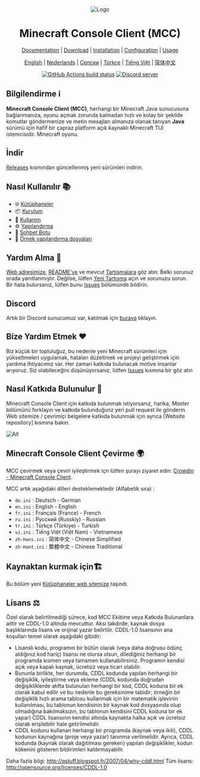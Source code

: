 <div align="center">

<img src="https://i.pics.rs/LLDhE.png" alt="Logo"/>

# Minecraft Console Client (MCC)

[Documentation](https://mccteam.github.io/) | [Download](#download) | [Installation](https://mccteam.github.io/guide/installation.html) | [Configuration](https://mccteam.github.io/guide/configuration.html) | [Usage](https://mccteam.github.io/guide/usage.html)

</div>

<div align="center">

[English](https://github.com/MCCTeam/Minecraft-Console-Client/blob/master/README.md) | [Nederlands](https://github.com/MCCTeam/Minecraft-Console-Client/blob/master/README/README-Dutch.md) | [Српски](https://github.com/MCCTeam/Minecraft-Console-Client/blob/master/README/README-Serbian_Cyrillic.md) | [Türkçe](https://github.com/MCCTeam/Minecraft-Console-Client/blob/master/README/README-Turkish.md) | [Tiếng Việt](https://github.com/MCCTeam/Minecraft-Console-Client/blob/master/README/README-Vietnamese.md) | [简体中文](https://github.com/MCCTeam/Minecraft-Console-Client/blob/master/README/README-Chinese_Simplified.md)

</div>

<div align="center">

[![GitHub Actions build status](https://github.com/MCCTeam/Minecraft-Console-Client/actions/workflows/build-and-release.yml/badge.svg)](https://github.com/MCCTeam/Minecraft-Console-Client/releases/latest) <a href="https://discord.gg/sfBv4TtpC9"><img src="https://img.shields.io/discord/1018553894831403028?color=5865F2&logo=discord&logoColor=white" alt="Discord server" /></a>

</div>

## **Bilgilendirme ℹ️**

**Minecraft Console Client (MCC)**, herhangi bir Minecraft Java sunucusuna bağlanmanıza, oyunu açmak zorunda kalmadan hızlı ve kolay bir şekilde komutlar göndermenize ve metin mesajları almanıza olanak tanıyan **Java** sürümü için hafif bir çapraz platform açık kaynaklı Minecraft TUI istemcisidir. Minecraft oyunu.

## İndir

[Releases](https://github.com/MCCTeam/Minecraft-Console-Client/releases/latest) kısmından güncellenmiş yeni sürümleri indirin.

## Nasıl Kullanılır 📚

-   🌐 [Kütüphaneler](https://mccteam.github.io/)
-   📦 [Kurulum](https://mccteam.github.io/guide/installation.html)
-   📖 [Kullanım](https://mccteam.github.io/guide/usage.html)
-   ⚙️ [Yapılandırma](https://mccteam.github.io/guide/configuration.html)
-   🤖 [Sohbet Botu](https://mccteam.github.io/guide/chat-bots.html)
-   📝 [Örnek yapılandırma dosyaları](MinecraftClient/config/)

## Yardım Alma 🙋

[Web adresimize](https://mccteam.github.io/), [README'ye](https://github.com/MCCTeam/Minecraft-Console-Client/tree/master/MinecraftClient/config#minecraft-console-client-user-manual) ve mevcut [Tartışmalara](https://github.com/MCCTeam/Minecraft-Console-Client/discussions) göz atın: Belki sorunuz orada yanıtlanmıştır. Değilse, lütfen [Yeni Tartışma](https://github.com/MCCTeam/Minecraft-Console-Client/discussions/new) açın ve sorunuzu sorun. Bir hata bulursanız, lütfen bunu [Issues](https://github.com/MCCTeam/Minecraft-Console-Client/issues) bölümünde bildirin.

## Discord

Artık bir Discord sunucumuz var, katılmak için [buraya](https://discord.gg/sfBv4TtpC9) tıklayın.

## Bize Yardım Etmek ❤️

Biz küçük bir topluluğuz, bu nedenle yeni Minecraft sürümleri için yükseltmeleri uygulamak, hataları düzeltmek ve projeyi geliştirmek için yardıma ihtiyacımız var. Her zaman katkıda bulunacak motive insanlar arıyoruz. Siz olabileceğini düşünüyorsanız, lütfen [Issues](https://github.com/MCCTeam/Minecraft-Console-Client/issues?q=is%3Aissue+is%3Aopen+label%3Awaiting-for%3Acontributor) kısmına bir göz atın

## Nasıl Katkıda Bulunulur 📝

Minecraft Console Client için katkıda bulunmak istiyorsanız, harika, _Master_ bölümünü forklayın ve katkıda bulunduğunz yeri pull request ile gönderin. Web sitemize / çevrimiçi belgelere katkıda bulunmak için ayrıca [Website repository] kısmına bakın.

![Alt](https://repobeats.axiom.co/api/embed/c8a6c7c47fde8fcbe3727a21eab46e6b39dff60d.svg "Repobeats analytics image")

## Minecraft Console Client Çevirme 🌍

MCC çevirmek veya çeviri iyileştirmek içn lütfen şurayı ziyaret edin:  [Crowdin - Minecraft Console Client](https://crwd.in/minecraft-console-client).

MCC artık aşağıdaki dilleri desteklemektedir (Alfabetik sıra) :
  * `de.ini` : Deutsch - German
  * `en.ini` : English - English
  * `fr.ini` : Français (France) - French
  * `ru.ini` : Русский (Russkiy) - Russian
  * `tr.ini` : Türkçe (Türkiye) - Turkish
  * `vi.ini` : Tiếng Việt (Việt Nam) - Vietnamese
  * `zh-Hans.ini` : 简体中文 - Chinese Simplified
  * `zh-Hant.ini` : 繁體中文 - Chinese Traditional

## Kaynaktan kurmak için🏗️

Bu bölüm yeni [Kütüphaneler web sitemize](https://mccteam.github.io/guide/installation.html#building-from-the-source-code) taşındı.

## Lisans ⚖️

Özel olarak belirtilmediği sürece, kod MCC Ekibine veya Katkıda Bulunanlara aittir ve CDDL-1.0 altında mevcuttur. Aksi takdirde, kaynak dosya başlıklarında lisans ve orijinal yazar belirtilir. CDDL-1.0 lisansının ana koşulları temel olarak aşağıdaki gibidir:

-   Lisanslı kodu, programın bir bütün olarak (veya daha doğrusu ödünç aldığınız kod hariç) lisansı ne olursa olsun, dilediğiniz herhangi bir programda kısmen veya tamamen kullanabilirsiniz. Programın kendisi açık veya kapalı kaynak, ücretsiz veya ticari olabilir.
-   Bununla birlikte, her durumda, CDDL kodunda yapılan herhangi bir değişiklik, iyileştirme veya ekleme (CDDL kodunda doğrudan değişikliklerde atıfta bulunulan herhangi bir kod, CDDL koduna bir ek olarak kabul edilir ve bu nedenle bu gereksinime tabidir; örneğin bir değişiklik hızlı arama tablosu kullanmak için bir matematik işlevinin kullanılması, bu tablonun kendisinin bir kaynak kod dosyasında olup olmadığına bakılmaksızın, bu tablonun kendisini CDDL koduna bir ek yapar) CDDL lisansının kendisi altında kaynakta halka açık ve ücretsiz olarak erişilebilir hale getirilmelidir.
-   CDDL kodunu kullanan herhangi bir programda (kaynak veya ikili), CDDL kodunun kaynağına (proje veya yazar) tanınma verilmelidir. Ayrıca, CDDL kodunda (kaynak olarak dağıtılması gereken) yapılan değişiklikler, kodun kökenini gösteren bildirimleri kaldırmayabilir.

Daha fazla bilgi: http://qstuff.blogspot.fr/2007/04/why-cddl.html Tüm lisans: http://opensource.org/licenses/CDDL-1.0
